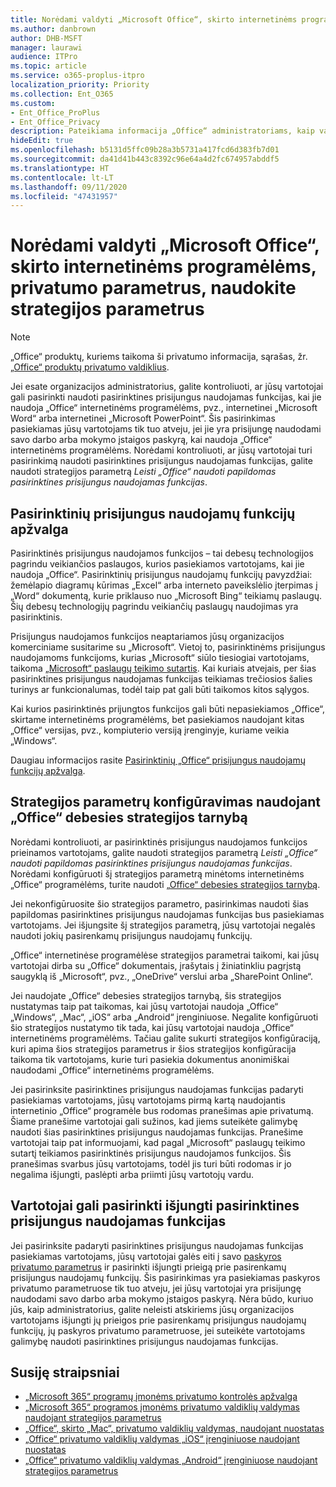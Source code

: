 ```yaml
---
title: Norėdami valdyti „Microsoft Office“, skirto internetinėms programėlėms, privatumo parametrus, naudokite strategijos parametrus
ms.author: danbrown
author: DHB-MSFT
manager: laurawi
audience: ITPro
ms.topic: article
ms.service: o365-proplus-itpro
localization_priority: Priority
ms.collection: Ent_O365
ms.custom:
- Ent_Office_ProPlus
- Ent_Office_Privacy
description: Pateikiama informacija „Office“ administratoriams, kaip valdyti „Office“, skirto internetinėms programėlėms, privatumo parametrus.
hideEdit: true
ms.openlocfilehash: b5131d5ffc09b28a3b5731a417fcd6d383fb7d01
ms.sourcegitcommit: da41d41b443c8392c96e64a4d2fc674957abddf5
ms.translationtype: HT
ms.contentlocale: lt-LT
ms.lasthandoff: 09/11/2020
ms.locfileid: "47431957"
---
```

# <a name="use-policy-settings-to-manage-privacy-controls-for-office-for-the-web-applications"></a>Norėdami valdyti „Microsoft Office“, skirto internetinėms programėlėms, privatumo parametrus, naudokite strategijos parametrus

> [!NOTE]
> „Office“ produktų, kuriems taikoma ši privatumo informacija, sąrašas, žr. [„Office“ produktų privatumo valdiklius](products-versions-privacy-controls.md).

Jei esate organizacijos administratorius, galite kontroliuoti, ar jūsų vartotojai gali pasirinkti naudoti pasirinktines prisijungus naudojamas funkcijas, kai jie naudoja „Office“ internetinėms programėlėms, pvz., internetinei „Microsoft Word“ arba internetinei „Microsoft PowerPoint“. Šis pasirinkimas pasiekiamas jūsų vartotojams tik tuo atveju, jei jie yra prisijungę naudodami savo darbo arba mokymo įstaigos paskyrą, kai naudoja „Office“ internetinėms programėlėms. Norėdami kontroliuoti, ar jūsų vartotojai turi pasirinkimą naudoti pasirinktines prisijungus naudojamas funkcijas, galite naudoti strategijos parametrą *Leisti „Office“ naudoti papildomas pasirinktines prisijungus naudojamas funkcijas*.

## <a name="overview-of-optional-connected-experiences"></a>Pasirinktinių prisijungus naudojamų funkcijų apžvalga

Pasirinktinės prisijungus naudojamos funkcijos – tai debesų technologijos pagrindu veikiančios paslaugos, kurios pasiekiamos vartotojams, kai jie naudoja „Office“. Pasirinktinių prisijungus naudojamų funkcijų pavyzdžiai: žemėlapio diagramų kūrimas „Excel“ arba interneto paveikslėlio įterpimas į „Word“ dokumentą, kurie priklauso nuo „Microsoft Bing“ teikiamų paslaugų. Šių debesų technologijų pagrindu veikiančių paslaugų naudojimas yra pasirinktinis. 

Prisijungus naudojamos funkcijos neaptariamos jūsų organizacijos komerciniame susitarime su „Microsoft“. Vietoj to, pasirinktinėms prisijungus naudojamoms funkcijoms, kurias „Microsoft“ siūlo tiesiogiai vartotojams, taikoma [„Microsoft“ paslaugų teikimo sutartis](https://www.microsoft.com/servicesagreement). Kai kuriais atvejais, per šias pasirinktines prisijungus naudojamas funkcijas teikiamas trečiosios šalies turinys ar funkcionalumas, todėl taip pat gali būti taikomos kitos sąlygos.

Kai kurios pasirinktinės prijungtos funkcijos gali būti nepasiekiamos „Office“, skirtame internetinėms programėlėms, bet pasiekiamos naudojant kitas „Office“ versijas, pvz., kompiuterio versiją įrenginyje, kuriame veikia „Windows“.

Daugiau informacijos rasite [Pasirinktinių „Office“ prisijungus naudojamų funkcijų apžvalga](optional-connected-experiences.md).

## <a name="configure-the-policy-setting-by-using-the-office-cloud-policy-service"></a>Strategijos parametrų konfigūravimas naudojant „Office“ debesies strategijos tarnybą

Norėdami kontroliuoti, ar pasirinktinės prisijungus naudojamos funkcijos prieinamos vartotojams, galite naudoti strategijos parametrą *Leisti „Office“ naudoti papildomas pasirinktines prisijungus naudojamas funkcijas*. Norėdami konfigūruoti šį strategijos parametrą minėtoms internetinėms „Office“ programėlėms, turite naudoti [„Office“ debesies strategijos tarnybą](../overview-office-cloud-policy-service.md).  

Jei nekonfigūruosite šio strategijos parametro, pasirinkimas naudoti šias papildomas pasirinktines prisijungus naudojamas funkcijas bus pasiekiamas vartotojams. Jei išjungsite šį strategijos parametrą, jūsų vartotojai negalės naudoti jokių pasirenkamų prisijungus naudojamų funkcijų.

„Office“ internetinėse programėlėse strategijos parametrai taikomi, kai jūsų vartotojai dirba su „Office“ dokumentais, įrašytais į žiniatinkliu pagrįstą saugyklą iš „Microsoft“, pvz., „OneDrive“ verslui arba „SharePoint Online“.

Jei naudojate „Office“ debesies strategijos tarnybą, šis strategijos nustatymas taip pat taikomas, kai jūsų vartotojai naudoja „Office“ „Windows“, „Mac“, „iOS“ arba „Android“ įrenginiuose. Negalite konfigūruoti šio strategijos nustatymo tik tada, kai jūsų vartotojai naudoja „Office“ internetinėms programėlėms. Tačiau galite sukurti strategijos konfigūraciją, kuri apima šios strategijos parametrus ir šios strategijos konfigūracija taikoma tik vartotojams, kurie turi pasiekia dokumentus anonimiškai naudodami „Office“ internetinėms programėlėms.

Jei pasirinksite pasirinktines prisijungus naudojamas funkcijas padaryti pasiekiamas vartotojams, jūsų vartotojams pirmą kartą naudojantis internetinio „Office“ programėle bus rodomas pranešimas apie privatumą. Šiame pranešime vartotojai gali sužinos, kad jiems suteikėte galimybę naudoti šias pasirinktines prisijungus naudojamas funkcijas. Pranešime vartotojai taip pat informuojami, kad pagal „Microsoft“ paslaugų teikimo sutartį teikiamos pasirinktinės prisijungus naudojamos funkcijos. Šis pranešimas svarbus jūsų vartotojams, todėl jis turi būti rodomas ir jo negalima išjungti, paslėpti arba priimti jūsų vartotojų vardu.

## <a name="users-can-choose-to-turn-off-optional-connected-experiences"></a>Vartotojai gali pasirinkti išjungti pasirinktines prisijungus naudojamas funkcijas

Jei pasirinksite padaryti pasirinktines prisijungus naudojamas funkcijas pasiekiamas vartotojams, jūsų vartotojai galės eiti į savo [paskyros privatumo parametrus](https://support.microsoft.com/office/3e7bc183-bf52-4fd0-8e6b-78978f7f121b#ID0EAADAAA=Online) ir pasirinkti išjungti prieigą prie pasirenkamų prisijungus naudojamų funkcijų. Šis pasirinkimas yra pasiekiamas paskyros privatumo parametruose tik tuo atveju, jei jūsų vartotojai yra prisijungę naudodami savo darbo arba mokymo įstaigos paskyrą. Nėra būdo, kuriuo jūs, kaip administratorius, galite neleisti atskiriems jūsų organizacijos vartotojams išjungti jų prieigos prie pasirenkamų prisijungus naudojamų funkcijų, jų paskyros privatumo parametruose, jei suteikėte vartotojams galimybę naudoti pasirinktines prisijungus naudojamas funkcijas.

## <a name="related-articles"></a>Susiję straipsniai

- [„Microsoft 365“ programų įmonėms privatumo kontrolės apžvalga](overview-privacy-controls.md)
- [„Microsoft 365“ programos įmonėms privatumo valdiklių valdymas naudojant strategijos parametrus](manage-privacy-controls.md)
- [„Office“, skirto „Mac“, privatumo valdiklių valdymas, naudojant nuostatas](mac-privacy-preferences.md)
- [„Office“ privatumo valdiklių valdymas „iOS“ įrenginiuose naudojant nuostatas](ios-privacy-preferences.md)
- [„Office“ privatumo valdiklių valdymas „Android“ įrenginiuose naudojant strategijos parametrus](android-privacy-controls.md)